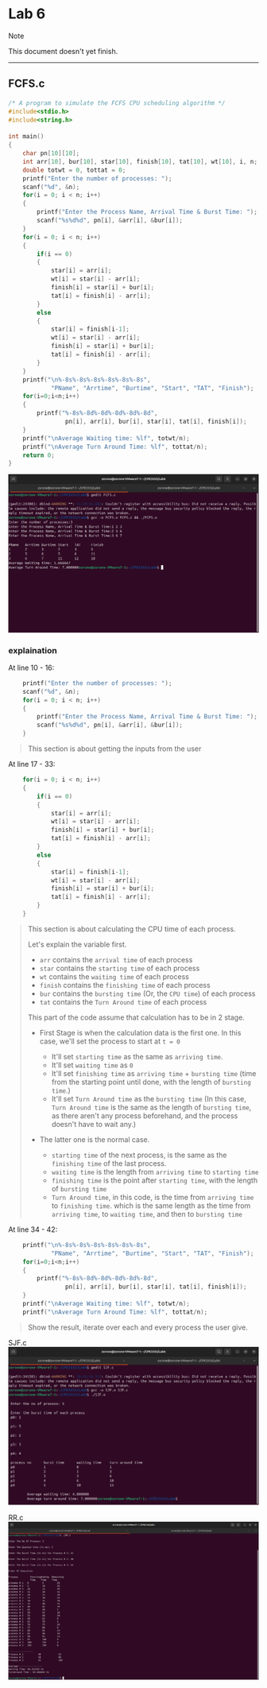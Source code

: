 # Lab 6

> [!NOTE]
> This document doesn't yet finish.

---

## FCFS.c

```c
/* A program to simulate the FCFS CPU scheduling algorithm */
#include<stdio.h>
#include<string.h>

int main()
{
    char pn[10][10];
    int arr[10], bur[10], star[10], finish[10], tat[10], wt[10], i, n;
    double totwt = 0, tottat = 0;
    printf("Enter the number of processes: ");
    scanf("%d", &n);
    for(i = 0; i < n; i++)
    {
        printf("Enter the Process Name, Arrival Time & Burst Time: ");
        scanf("%s%d%d", pn[i], &arr[i], &bur[i]);
    }
    for(i = 0; i < n; i++)
    {
        if(i == 0)
        {
            star[i] = arr[i];
            wt[i] = star[i] - arr[i];
            finish[i] = star[i] + bur[i];
            tat[i] = finish[i] - arr[i];
        }
        else
        {
            star[i] = finish[i-1];
            wt[i] = star[i] - arr[i];
            finish[i] = star[i] + bur[i];
            tat[i] = finish[i] - arr[i];
        }
    }
    printf("\n%-8s%-8s%-8s%-8s%-8s%-8s", 
            "PName", "Arrtime", "Burtime", "Start", "TAT", "Finish");
    for(i=0;i<n;i++)
    {
        printf("%-8s%-8d%-8d%-8d%-8d%-8d", 
                pn[i], arr[i], bur[i], star[i], tat[i], finish[i]);
    }
    printf("\nAverage Waiting time: %lf", totwt/n);
    printf("\nAverage Turn Around Time: %lf", tottat/n);
    return 0;
}
```

![FCFS.c](https://github.com/zorone/CPE3333/blob/master/res/Screenshot%20from%202024-10-24%2011-36-54.png?raw=true "FCFS.c")

### explaination

At line 10 - 16:

```c
    printf("Enter the number of processes: ");
    scanf("%d", &n);
    for(i = 0; i < n; i++)
    {
        printf("Enter the Process Name, Arrival Time & Burst Time: ");
        scanf("%s%d%d", pn[i], &arr[i], &bur[i]);
    }
```

> This section is about getting the inputs from the user

At line 17 - 33:

```c
    for(i = 0; i < n; i++)
    {
        if(i == 0)
        {
            star[i] = arr[i];
            wt[i] = star[i] - arr[i];
            finish[i] = star[i] + bur[i];
            tat[i] = finish[i] - arr[i];
        }
        else
        {
            star[i] = finish[i-1];
            wt[i] = star[i] - arr[i];
            finish[i] = star[i] + bur[i];
            tat[i] = finish[i] - arr[i];
        }
    }
```

> This section is about calculating the CPU time of each process.
>
> Let's explain the variable first.
>
> - `arr` contains the `arrival time` of each process
> - `star` contains the `starting time` of each process
> - `wt` contains the `waiting time` of each process
> - `finish` contains the `finishing time` of each process
> - `bur` contains the `bursting time` (Or, the `CPU time`) of each process
> - `tat` contains the `Turn Around time` of each process
>
> This part of the code assume that calculation has to be in 2 stage.
>
> - First Stage is when the calculation data is the first one. In this case, we'll set the process to start at `t = 0`
>   - It'll set `starting time` as the same as `arriving time`.
>   - It'll set `waiting time` as `0`
>   - It'll set `finishing time` as `arriving time` + `bursting time` (time from the starting point until done, with the length of `bursting time`.)
>   - It'll set `Turn Around time` as the `bursting time` (In this case, `Turn Around time` is the same as the length of `bursting time`, as there aren't any process beforehand, and the process doesn't have to wait any.)
>
> - The latter one is the normal case.
>
>   - `starting time` of the next process, is the same as the `finishing time` of the last process.
>   - `waiting time` is the length from `arriving time` to `starting time`
>   - `finishing time` is the point after `starting time`, with the length of `bursting time`
>   - `Turn Around time`, in this code, is the time from `arriving time` to `finishing time`. which is the same length as the time from `arriving time`, to `waiting time`, and then to `bursting time`

At line 34 - 42:

```c
    printf("\n%-8s%-8s%-8s%-8s%-8s%-8s", 
            "PName", "Arrtime", "Burtime", "Start", "TAT", "Finish");
    for(i=0;i<n;i++)
    {
        printf("%-8s%-8d%-8d%-8d%-8d%-8d", 
                pn[i], arr[i], bur[i], star[i], tat[i], finish[i]);
    }
    printf("\nAverage Waiting time: %lf", totwt/n);
    printf("\nAverage Turn Around Time: %lf", tottat/n);
```

> Show the result, iterate over each and every process the user give.

SJF.c
![SJF.c](https://github.com/zorone/CPE3333/blob/master/res/Screenshot%20from%202024-10-25%2020-29-11.png?raw=true "SJF.c")

RR.c
![RR.c](https://github.com/zorone/CPE3333/blob/master/res/Screenshot%20from%202024-10-25%2021-10-05.png?raw=true "RR.c")
